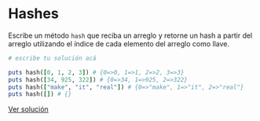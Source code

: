 # Hashes

Escribe un método `hash` que reciba un arreglo y retorne un hash a partir del arreglo utilizando el índice de cada elemento del arreglo como llave.

```ruby
# escribe tu solución acá

puts hash([0, 1, 2, 3]) # {0=>0, 1=>1, 2=>2, 3=>3}
puts hash([34, 925, 322]) # {0=>34, 1=>925, 2=>322}
puts hash(["make", "it", "real"]) # {0=>"make", 1=>"it", 2=>"real"}
puts hash([]) # {}
```

[Ver solución](../soluciones/nivel-2/hashes.rb)
